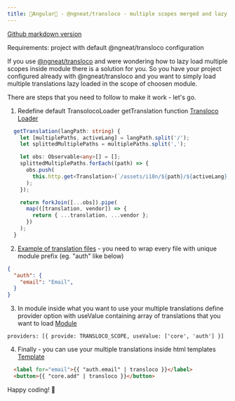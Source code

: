 ```yaml
---
title: 🚀Angular🚀 - @ngneat/transloco - multiple scopes merged and lazy loaded
---
```


[Github markdown version](https://github.com/yerevin/blog/blob/gh-pages/_posts/2020-07-08-angular-transloco-multiple-scopes-merged-and-lazy-loaded.md)

Requirements: project with default @ngneat/transloco configuration

If you use [@ngneat/transloco](https://github.com/ngneat/transloco) and were wondering how to lazy load multiple scopes inside module there is a solution for you.
So you have your project configured already with @ngneat/transloco and you want to simply load multiple translations lazy loaded in the scope of choosen module.

There are steps that you need to follow to make it work - let's go.

1) Redefine default TransolocoLoader getTranslation function [Transloco Loader](https://github.com/yerevin/hire-me-recruitation-repo/blob/master/angular-rxjs/src/app/transloco.loader.ts)
```typescript
  getTranslation(langPath: string) {
    let [multiplePaths, activeLang] = langPath.split('/');
    let splittedMultiplePaths = multiplePaths.split(',');

    let obs: Observable<any>[] = [];
    splittedMultiplePaths.forEach((path) => {
      obs.push(
        this.http.get<Translation>(`/assets/i18n/${path}/${activeLang}.json`)
      );
    });

    return forkJoin([...obs]).pipe(
      map(([translation, vendor]) => {
        return { ...translation, ...vendor };
      })
    );
  }
```

2) [Example of translation files](https://github.com/yerevin/hire-me-recruitation-repo/tree/master/angular-rxjs/src/assets/i18n/auth) - you need to wrap every file with unique module prefix (eg. "auth" like below)
```json
{
  "auth": {
    "email": "Email",
  }
}
```

3) In module inside what you want to use your multiple translations define provider option with useValue containing array of translations that you want to load [Module](https://github.com/yerevin/hire-me-recruitation-repo/blob/master/angular-rxjs/src/app/modules/auth/module.ts)
```angular
providers: [{ provide: TRANSLOCO_SCOPE, useValue: ['core', 'auth'] }]
```

4) Finally - you can use your multiple translations inside html templates [Template](https://github.com/yerevin/hire-me-recruitation-repo/blob/master/angular-rxjs/src/app/modules/auth/components/login/login.component.html)
```html
  <label for="email">{{ "auth.email" | transloco }}</label>
  <button>{{ "core.add" | transloco }}</button>
```

Happy coding! 🚀
